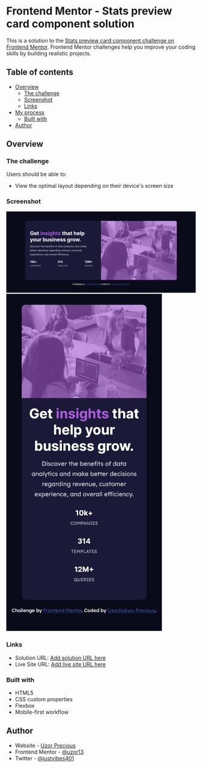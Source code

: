 # Frontend Mentor - Stats preview card component solution

This is a solution to the [Stats preview card component challenge on Frontend Mentor](https://www.frontendmentor.io/challenges/stats-preview-card-component-8JqbgoU62). Frontend Mentor challenges help you improve your coding skills by building realistic projects. 

## Table of contents

- [Overview](#overview)
  - [The challenge](#the-challenge)
  - [Screenshot](#screenshot)
  - [Links](#links)
- [My process](#my-process)
  - [Built with](#built-with)
- [Author](#author)




## Overview

### The challenge

Users should be able to:

- View the optimal layout depending on their device's screen size

### Screenshot

![Desktop](images\desktop.png)
![Mobile](images\mobile.png)


### Links

- Solution URL: [Add solution URL here](https://github.com/Uzor13/Stats-preview)
- Live Site URL: [Add live site URL here](https://boring-turing-58e313.netlify.app)


### Built with

- HTML5
- CSS custom properties
- Flexbox
- Mobile-first workflow


## Author

- Website - [Uzor Precious](https://uzor13.github.io)
- Frontend Mentor - [@uzor13](https://www.frontendmentor.io/profile/uzor13)
- Twitter - [@justvibes401](https://www.twitter.com/justvibes401)


